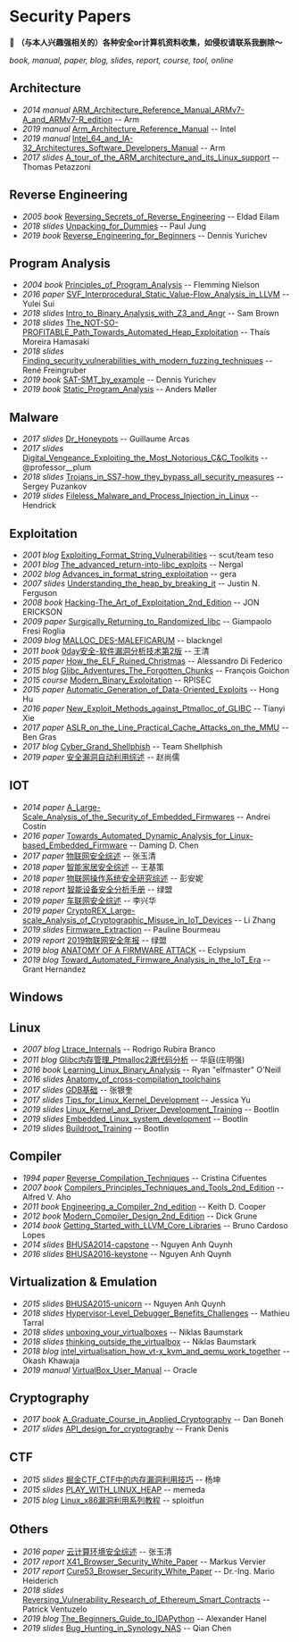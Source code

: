 # Security Papers

**（与本人兴趣强相关的）各种安全or计算机资料收集，如侵权请联系我删除～**

*book, manual, paper, blog, slides, report, course, tool, online*

## Architecture
- *2014 manual* [ARM_Architecture_Reference_Manual_ARMv7-A_and_ARMv7-R_edition](Architecture/ARM_Architecture_Reference_Manual_ARMv7-A_and_ARMv7-R_edition) -- Arm
- *2019 manual* [Arm_Architecture_Reference_Manual](Architecture/Arm_Architecture_Reference_Manual) -- Intel
- *2019 manual* [Intel_64_and_IA-32_Architectures_Software_Developers_Manual](Architecture/Intel_64_and_IA-32_Architectures_Software_Developers_Manual) -- Arm
- *2017 slides* [A_tour_of_the_ARM_architecture_and_its_Linux_support](Architecture/A_tour_of_the_ARM_architecture_and_its_Linux_support) -- Thomas Petazzoni

## Reverse Engineering
- *2005 book* [Reversing_Secrets_of_Reverse_Engineering](Reverse-Engineering/Reversing_Secrets_of_Reverse_Engineering) -- Eldad Eilam
- *2018 slides* [Unpacking_for_Dummies](Reverse-Engineering/Unpacking_for_Dummies) -- Paul Jung
- *2019 book* [Reverse_Engineering_for_Beginners](Reverse-Engineering/Reverse_Engineering_for_Beginners) -- Dennis Yurichev

## Program Analysis
- *2004 book* [Principles_of_Program_Analysis](Program-Analysis/Principles_of_Program_Analysis) -- Flemming Nielson
- *2016 paper* [SVF_Interprocedural_Static_Value-Flow_Analysis_in_LLVM](Program-Analysis/SVF_Interprocedural_Static_Value-Flow_Analysis_in_LLVM) -- Yulei Sui
- *2018 slides* [Intro_to_Binary_Analysis_with_Z3_and_Angr](Program-Analysis/Intro_to_Binary_Analysis_with_Z3_and_Angr) -- Sam Brown
- *2018 slides* [The_NOT-SO-PROFITABLE_Path_Towards_Automated_Heap_Exploitation](Program-Analysis/The_NOT-SO-PROFITABLE_Path_Towards_Automated_Heap_Exploitation) -- Thaís Moreira Hamasaki
- *2018 slides* [Finding_security_vulnerabilities_with_modern_fuzzing_techniques](Program-Analysis/Finding_security_vulnerabilities_with_modern_fuzzing_techniques) -- René Freingruber
- *2019 book* [SAT-SMT_by_example](Program-Analysis/SAT-SMT_by_example) -- Dennis Yurichev
- *2019 book* [Static_Program_Analysis](Program-Analysis/Static_Program_Analysis) -- Anders Møller

## Malware
- *2017 slides* [Dr_Honeypots](Malware/Dr_Honeypots) -- Guillaume Arcas
- *2017 slides* [Digital_Vengeance_Exploiting_the_Most_Notorious_C&C_Toolkits](Malware/Digital_Vengeance_Exploiting_the_Most_Notorious_C&C_Toolkits) -- @professor__plum
- *2018 slides* [Trojans_in_SS7-how_they_bypass_all_security_measures](Malware/Trojans_in_SS7-how_they_bypass_all_security_measures) -- Sergey Puzankov
- *2019 slides* [Fileless_Malware_and_Process_Injection_in_Linux](Malware/Fileless_Malware_and_Process_Injection_in_Linux) -- Hendrick

## Exploitation
- *2001 blog* [Exploiting_Format_String_Vulnerabilities](Exploitation/Exploiting_Format_String_Vulnerabilities) -- scut/team teso
- *2001 blog* [The_advanced_return-into-libc_exploits](Exploitation/The_advanced_return-into-libc_exploits) -- Nergal
- *2002 blog* [Advances_in_format_string_exploitation](Exploitation/Advances_in_format_string_exploitation) -- gera
- *2007 slides* [Understanding_the_heap_by_breaking_it](Exploitation/Understanding_the_heap_by_breaking_it) -- Justin N. Ferguson
- *2008 book* [Hacking-The_Art_of_Exploitation_2nd_Edition](Exploitation/Hacking-The_Art_of_Exploitation_2nd_Edition) -- JON ERICKSON
- *2009 paper* [Surgically_Returning_to_Randomized_libc](Exploitation/Surgically_Returning_to_Randomized_libc) -- Giampaolo Fresi Roglia
- *2009 blog* [MALLOC_DES-MALEFICARUM](Exploitation/MALLOC_DES-MALEFICARUM) -- blackngel
- *2011 book* [0day安全-软件漏洞分析技术第2版](Exploitation/0day安全-软件漏洞分析技术第2版) -- 王清
- *2015 paper* [How_the_ELF_Ruined_Christmas](Exploitation/How_the_ELF_Ruined_Christmas) -- Alessandro Di Federico
- *2015 blog* [Glibc_Adventures_The_Forgotten_Chunks](Exploitation/Glibc_Adventures_The_Forgotten_Chunks) -- François Goichon
- *2015 course* [Modern_Binary_Exploitation](Exploitation/Modern_Binary_Exploitation) -- RPISEC
- *2015 paper* [Automatic_Generation_of_Data-Oriented_Exploits](Exploitation/Automatic_Generation_of_Data-Oriented_Exploits) -- Hong Hu
- *2016 paper* [New_Exploit_Methods_against_Ptmalloc_of_GLIBC](Exploitation/New_Exploit_Methods_against_Ptmalloc_of_GLIBC) -- Tianyi Xie
- *2017 paper* [ASLR_on_the_Line_Practical_Cache_Attacks_on_the_MMU](Exploitation/ASLR_on_the_Line_Practical_Cache_Attacks_on_the_MMU) -- Ben Gras
- *2017 blog* [Cyber_Grand_Shellphish](Exploitation/Cyber_Grand_Shellphish) -- Team Shellphish
- *2019 paper* [安全漏洞自动利用综述](Exploitation/安全漏洞自动利用综述) -- 赵尚儒

## IOT
- *2014 paper* [A_Large-Scale_Analysis_of_the_Security_of_Embedded_Firmwares](IoT/A_Large-Scale_Analysis_of_the_Security_of_Embedded_Firmwares) -- Andrei Costin
- *2016 paper* [Towards_Automated_Dynamic_Analysis_for_Linux-based_Embedded_Firmware](IoT/Towards_Automated_Dynamic_Analysis_for_Linux-based_Embedded_Firmware) -- Daming D. Chen
- *2017 paper* [物联网安全综述](IoT/物联网安全综述) -- 张玉清
- *2018 paper* [智能家居安全综述](IoT/智能家居安全综述) -- 王基策
- *2018 paper* [物联网操作系统安全研究综述](IoT/物联网操作系统安全研究综述) -- 彭安妮
- *2018 report* [智能设备安全分析手册](IoT/智能设备安全分析手册) -- 绿盟
- *2019 paper* [车联网安全综述](IoT/车联网安全综述) -- 李兴华
- *2019 paper* [CryptoREX_Large-scale_Analysis_of_Cryptographic_Misuse_in_IoT_Devices](IoT/CryptoREX_Large-scale_Analysis_of_Cryptographic_Misuse_in_IoT_Devices) -- Li Zhang
- *2019 slides* [Firmware_Extraction](IoT/Firmware_Extraction) -- Pauline Bourmeau
- *2019 report* [2019物联网安全年报](IoT/2019物联网安全年报) -- 绿盟
- *2019 blog* [ANATOMY OF A FIRMWARE ATTACK](IoT/ANATOMY_OF_A_FIRMWARE_ATTACK) -- Eclypsium
- *2019 blog* [Toward_Automated_Firmware_Analysis_in_the_IoT_Era](IoT/Toward_Automated_Firmware_Analysis_in_the_IoT_Era) -- Grant Hernandez

## Windows

## Linux
- *2007 blog* [Ltrace_Internals](Linux/Ltrace_Internals) -- Rodrigo Rubira Branco
- *2011 blog* [Glibc内存管理_Ptmalloc2源代码分析](Linux/Glibc内存管理_Ptmalloc2源代码分析) -- 华庭(庄明强)
- *2016 book* [Learning_Linux_Binary_Analysis](Linux/Learning_Linux_Binary_Analysis) -- Ryan "elfmaster" O'Neill
- *2016 slides* [Anatomy_of_cross-compilation_toolchains](Linux/Anatomy_of_cross-compilation_toolchains)
- *2017 slides* [GDB基础](Linux/GDB基础) -- 张银奎
- *2017 slides* [Tips_for_Linux_Kernel_Development](Linux/Tips_for_Linux_Kernel_Development) -- Jessica Yu
- *2019 slides* [Linux_Kernel_and_Driver_Development_Training](Linux/Linux_Kernel_and_Driver_Development_Training) -- Bootlin
- *2019 slides* [Embedded_Linux_system_development](Linux/Embedded_Linux_system_development) -- Bootlin
- *2019 slides* [Buildroot_Training](Linux/Buildroot_Training) -- Bootlin

## Compiler
- *1994 paper* [Reverse_Compilation_Techniques](Compiler/Reverse_Compilation_Techniques) -- Cristina Cifuentes
- *2007 book* [Compilers_Principles_Techniques_and_Tools_2nd_Edition](Compiler/Compilers_Principles_Techniques_and_Tools_2nd_Edition) -- Alfred V. Aho
- *2011 book* [Engineering_a_Compiler_2nd_edition](Compiler/Engineering_a_Compiler_2nd_edition) -- Keith D. Cooper
- *2012 book* [Modern_Compiler_Design_2nd_Edition](Compiler/Modern_Compiler_Design_2nd_Edition) -- Dick Grune
- *2014 book* [Getting_Started_with_LLVM_Core_Libraries](Compiler/Getting_Started_with_LLVM_Core_Libraries) -- Bruno Cardoso Lopes
- *2014 slides* [BHUSA2014-capstone](Compiler/BHUSA2014-capstone) -- Nguyen Anh Quynh
- *2016 slides* [BHUSA2016-keystone](Compiler/BHUSA2016-keystone) -- Nguyen Anh Quynh

## Virtualization & Emulation
- *2015 slides* [BHUSA2015-unicorn](Virtualization/BHUSA2015-unicorn) -- Nguyen Anh Quynh
- *2018 slides* [Hypervisor-Level_Debugger_Benefits_Challenges](Virtualization/Hypervisor-Level_Debugger_Benefits_Challenges) -- Mathieu Tarral
- *2018 slides* [unboxing_your_virtualboxes](Virtualization/unboxing_your_virtualboxes) -- Niklas Baumstark
- *2018 slides* [thinking_outside_the_virtualbox](Virtualization/thinking_outside_the_virtualbox) -- Niklas Baumstark
- *2018 blog* [intel_virtualisation_how_vt-x_kvm_and_qemu_work_together](Virtualization/intel_virtualisation_how_vt-x_kvm_and_qemu_work_together) -- Okash Khawaja
- *2019 manual* [VirtualBox_User_Manual](Virtualization/VirtualBox_User_Manual) -- Oracle

## Cryptography
- *2017 book* [A_Graduate_Course_in_Applied_Cryptography](Cryptography/A_Graduate_Course_in_Applied_Cryptography) -- Dan Boneh
- *2017 slides* [API_design_for_cryptography](Cryptography/API_design_for_cryptography) -- Frank Denis

## CTF
- *2015 slides* [掘金CTF_CTF中的内存漏洞利用技巧](CTF/掘金CTF_CTF中的内存漏洞利用技巧) -- 杨坤
- *2015 slides* [PLAY_WITH_LINUX_HEAP](CTF/PLAY_WITH_LINUX_HEAP) -- memeda
- *2015 blog* [Linux_x86漏洞利用系列教程](CTF/Linux_x86漏洞利用系列教程) -- sploitfun

## Others
- *2016 paper* [云计算环境安全综述](Others/云计算环境安全综述) -- 张玉清
- *2017 report* [X41_Browser_Security_White_Paper](Others/X41_Browser_Security_White_Paper) -- Markus Vervier
- *2017 report* [Cure53_Browser_Security_White_Paper](Others/Cure53_Browser_Security_White_Paper) -- Dr.-Ing. Mario Heiderich
- *2018 slides* [Reversing_Vulnerability_Research_of_Ethereum_Smart_Contracts](Others/Reversing_Vulnerability_Research_of_Ethereum_Smart_Contracts) -- Patrick Ventuzelo
- *2019 blog* [The_Beginners_Guide_to_IDAPython](Others/The_Beginners_Guide_to_IDAPython) -- Alexander Hanel
- *2019 slides* [Bug_Hunting_in_Synology_NAS](Others/Bug_Hunting_in_Synology_NAS) -- Qian Chen

